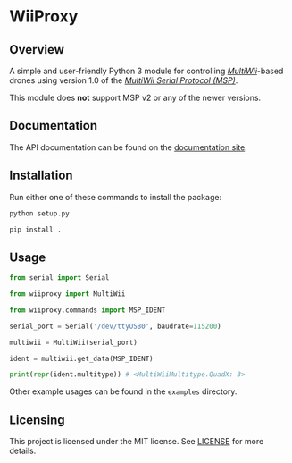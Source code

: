 
# WiiProxy

## Overview

A simple and user-friendly Python 3 module for controlling [_MultiWii_](https://github.com/multiwii/multiwii-firmware)-based drones using version 1.0 of the [_MultiWii Serial Protocol (MSP)_](http://www.multiwii.com/wiki/index.php?title=Multiwii_Serial_Protocol).

This module does **not** support MSP v2 or any of the newer versions.

## Documentation

The API documentation can be found on the [documentation site](https://bluday.github.io/wiiproxy/).

## Installation

Run either one of these commands to install the package:

```sh
python setup.py

pip install .
```

## Usage

```python
from serial import Serial

from wiiproxy import MultiWii

from wiiproxy.commands import MSP_IDENT

serial_port = Serial('/dev/ttyUSB0', baudrate=115200)

multiwii = MultiWii(serial_port)

ident = multiwii.get_data(MSP_IDENT)

print(repr(ident.multitype)) # <MultiWiiMultitype.QuadX: 3>
```

Other example usages can be found in the `examples` directory.

## Licensing

This project is licensed under the MIT license. See [LICENSE](https://github.com/BluDay/wiiproxy/blob/master/LICENSE) for more details.
